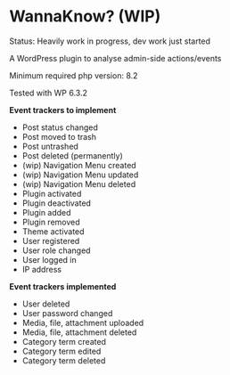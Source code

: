 # WannaKnow? (WIP)

Status: Heavily work in progress, dev work just started

A WordPress plugin to analyse admin-side actions/events

Minimum required php version: 8.2

Tested with WP 6.3.2

**Event trackers to implement**

- Post status changed
- Post moved to trash
- Post untrashed
- Post deleted (permanently)
- (wip) Navigation Menu created
- (wip) Navigation Menu updated
- (wip) Navigation Menu deleted
- Plugin activated
- Plugin deactivated
- Plugin added
- Plugin removed
- Theme activated
- User registered
- User role changed
- User logged in
- IP address

**Event trackers implemented**

- User deleted
- User password changed
- Media, file, attachment uploaded
- Media, file, attachment deleted
- Category term created
- Category term edited
- Category term deleted